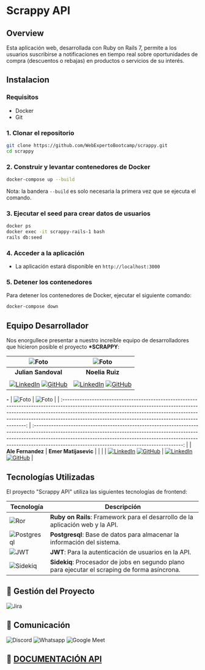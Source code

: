 # Scrappy API

## **Overview**

Esta aplicación web, desarrollada con Ruby on Rails 7, permite a los usuarios suscribirse a notificaciones en tiempo real sobre oportunidades de compra (descuentos o rebajas) en productos o servicios de su interés.

## **Instalacion**

### Requisitos

- Docker
- Git

### 1. Clonar el repositorio

```bash
git clone https://github.com/WebExpertoBootcamp/scrappy.git
cd scrappy
```

### 2. Construir y levantar contenedores de Docker

```bash
docker-compose up --build
```

Nota: la bandera `--build` es solo necesaria la primera vez que se ejecuta el comando.

### 3. Ejecutar el seed para crear datos de usuarios

```bash
docker ps
docker exec -it scrappy-rails-1 bash
rails db:seed
```

### 4. Acceder a la aplicación

- La aplicación estará disponible en `http://localhost:3000`

### 5. Detener los contenedores

Para detener los contenedores de Docker, ejecutar el siguiente comando:

```bash
docker-compose down
```

## Equipo Desarrollador

Nos enorgullece presentar a nuestro increíble equipo de desarrolladores que hicieron posible el proyecto **\*SCRAPPY**:

|                                                                                                                                  ![Foto](https://github.com/juliansandoval25.png)                                                                                                                                  |                                                                                                                           ![Foto](https://github.com/Noelia-Ruiz.png)                                                                                                                           |
| :----------------------------------------------------------------------------------------------------------------------------------------------------------------------------------------------------------------------------------------------------------------------------------------------------------------: | :---------------------------------------------------------------------------------------------------------------------------------------------------------------------------------------------------------------------------------------------------------------------------------------------: |
|                                                                                                                                                **Julian Sandoval**                                                                                                                                                 |                                                                                                                                         **Noelia Ruiz**                                                                                                                                         |
|                                                                                                                                                                                                                                                                                                                    |
| [![LinkedIn](https://img.shields.io/badge/LinkedIn-0077B5?style=for-the-badge&logo=linkedin&logoColor=white)](https://www.linkedin.com/in/julian-sandoval-874746185/) [![GitHub](https://img.shields.io/badge/GitHub-181717?style=for-the-badge&logo=github&logoColor=white)](https://github.com/JulianSandoval25) | [![LinkedIn](https://img.shields.io/badge/LinkedIn-0077B5?style=for-the-badge&logo=linkedin&logoColor=white)](https://www.linkedin.com/in/alefernandez88/) [![GitHub](https://img.shields.io/badge/GitHub-181717?style=for-the-badge&logo=github&logoColor=white)](https://github.com/usuario6) |

**-**
| ![Foto](https://github.com/alefernandez88.png) | ![Foto](https://github.com/Matijasevic-Emer.png) |
| :---------------------------------------------------------------------------------------------------------------------------------------------------------------------------------------------------------------------------------------------------------------------------------------------------------: | :-------------------------------------------------------------------------------------------------------------------------------------------------------------------------------------------------------------------------------------------------------------------------------------------------------: |
| **Ale Fernandez** | **Emer Matijasevic** |
| |
| [![LinkedIn](https://img.shields.io/badge/LinkedIn-0077B5?style=for-the-badge&logo=linkedin&logoColor=white)](https://www.linkedin.com/in/alefernandez88/) [![GitHub](https://img.shields.io/badge/GitHub-181717?style=for-the-badge&logo=github&logoColor=white)](https://github.com/alefernandez88) | [![LinkedIn](https://img.shields.io/badge/LinkedIn-0077B5?style=for-the-badge&logo=linkedin&logoColor=white)](https://www.linkedin.com/in/emerson-matijasevic/) [![GitHub](https://img.shields.io/badge/GitHub-181717?style=for-the-badge&logo=github&logoColor=white)](https://github.com/Matijasevic-Emer) |

## Tecnologías Utilizadas

El proyecto "Scrappy API" utiliza las siguientes tecnologías de frontend:

| Tecnología                                                                                               | Descripción                                                                                    |
| -------------------------------------------------------------------------------------------------------- | ---------------------------------------------------------------------------------------------- |
| ![Ror](https://img.shields.io/badge/Ruby_on_Rails-D30001?style=flat&logo=ruby-on-rails&logoColor=white)  | **Ruby on Rails**: Framework para el desarrollo de la aplicación web y la API.                 |
| ![Postgresql](https://img.shields.io/badge/PostgreSQL-4169E1?style=flat&logo=postgresql&logoColor=white) | **Postgresql**: Base de datos para almacenar la información del sistema.                       |
| ![JWT](https://img.shields.io/gem/v/jwt?label=JWT)                                                       | **JWT**: Para la autenticación de usuarios en la API.                                          |
| ![Sidekiq](https://img.shields.io/gem/v/sentry-sidekiq?label=sentry-sidekiq)                             | **Sidekiq**: Procesador de jobs en segundo plano para ejecutar el scraping de forma asíncrona. |

## 🚀 Gestión del Proyecto

![Jira](https://shields.io/badge/simple__diarizer-Trello-blue?logo=Trello&style=flat)

## 🚀 Comunicación

![Discord](https://img.shields.io/badge/Discord%20-%20pr?style=for-the-badge&logo=discord&logoColor=%23ffffff&labelColor=%235865F2&color=%235865F2)
![Whatsapp](https://img.shields.io/badge/Whatsapp%20-%20pr?style=for-the-badge&logo=whatsapp&logoColor=%23ffffff&labelColor=%2325D366&color=%2325D366)
![Google Meet](https://img.shields.io/badge/Google%20meet%20-%20pr?style=for-the-badge&logo=googlemeet&logoColor=%23ffffff&labelColor=%2300897B&color=%2300897B)

## 🚀 [DOCUMENTACIÓN API](https://documenter.getpostman.com/view/20417750/2sAY52cKBX)
